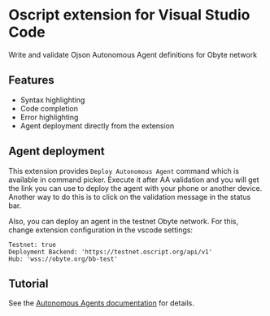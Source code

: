 # Oscript extension for Visual Studio Code

Write and validate Ojson Autonomous Agent definitions for Obyte network

## Features
* Syntax highlighting
* Code completion
* Error highlighting
* Agent deployment directly from the extension

## Agent deployment
This extension provides `Deploy Autonomous Agent` command which is available in command picker.
Execute it after AA validation and you will get the link you can use to deploy the agent with your phone or another device.
Another way to do this is to click on the validation message in the status bar.

Also, you can deploy an agent in the testnet Obyte network.
For this, change extension configuration in the vscode settings:

```
Testnet: true
Deployment Backend: 'https://testnet.oscript.org/api/v1'
Hub: 'wss://obyte.org/bb-test'
```

## Tutorial
See the [Autonomous Agents documentation](https://developer.obyte.org/autonomous-agents) for details.
